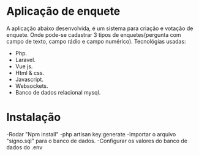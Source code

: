 # Aplicação de enquete
A aplicação abaixo desenvolvida, é um sistema para criação e votação de enquete. Onde pode-se cadastrar 3 tipos de enquetes(pergunta com campo de texto, campo rádio e campo numérico).
Tecnológias usadas:
- Php.
- Laravel.
- Vue js.
- Html & css.
- Javascript.
- Websockets.
- Banco de dados relacional mysql.
# Instalação
-Rodar "Npm install"
-php artisan key:generate
-Importar o arquivo "signo.sql" para o banco de dados.
-Configurar os valores do banco de dados do .env
